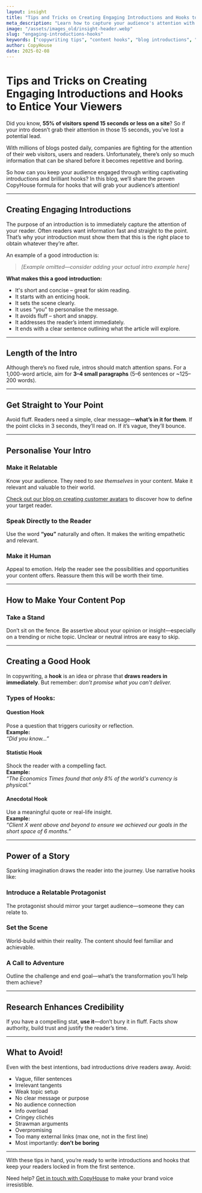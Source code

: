 ```yaml
---
layout: insight
title: "Tips and Tricks on Creating Engaging Introductions and Hooks to Entice Your Viewers"
meta_description: "Learn how to capture your audience's attention with compelling introductions and powerful hooks that drive engagement from the first sentence."
image: "/assets/images_old/insight-header.webp"
slug: "engaging-introductions-hooks"
keywords: ["copywriting tips", "content hooks", "blog introductions", "content marketing"]
author: CopyHouse
date: 2025-02-08
---
```


# Tips and Tricks on Creating Engaging Introductions and Hooks to Entice Your Viewers

Did you know, **55% of visitors spend 15 seconds or less on a site**? So if your intro doesn’t grab their attention in those 15 seconds, you’ve lost a potential lead.

With millions of blogs posted daily, companies are fighting for the attention of their web visitors, users and readers. Unfortunately, there’s only so much information that can be shared before it becomes repetitive and boring.

So how can you keep your audience engaged through writing captivating introductions and brilliant hooks? In this blog, we’ll share the proven CopyHouse formula for hooks that will grab your audience’s attention!

---

## Creating Engaging Introductions

The purpose of an introduction is to immediately capture the attention of your reader. Often readers want information fast and straight to the point. That’s why your introduction must show them that this is the right place to obtain whatever they’re after.

An example of a good introduction is:

> *[Example omitted—consider adding your actual intro example here]*

**What makes this a good introduction:**

- It's short and concise – great for skim reading.
- It starts with an enticing hook.
- It sets the scene clearly.
- It uses "you" to personalise the message.
- It avoids fluff – short and snappy.
- It addresses the reader’s intent immediately.
- It ends with a clear sentence outlining what the article will explore.

---

## Length of the Intro

Although there’s no fixed rule, intros should match attention spans. For a 1,000-word article, aim for **3–4 small paragraphs** (5–6 sentences or ~125–200 words).

---

## Get Straight to Your Point

Avoid fluff. Readers need a simple, clear message—**what’s in it for them**. If the point clicks in 3 seconds, they’ll read on. If it’s vague, they’ll bounce.

---

## Personalise Your Intro

### Make it Relatable

Know your audience. They need to *see themselves* in your content. Make it relevant and valuable to their world.

[Check out our blog on creating customer avatars](https://copy-house.github.io/insights/building-your-b2b-customer-avatar/) to discover how to define your target reader.

### Speak Directly to the Reader

Use the word **“you”** naturally and often. It makes the writing empathetic and relevant.

### Make it Human

Appeal to emotion. Help the reader see the possibilities and opportunities your content offers. Reassure them this will be worth their time.

---

## How to Make Your Content Pop

### Take a Stand

Don’t sit on the fence. Be assertive about your opinion or insight—especially on a trending or niche topic. Unclear or neutral intros are easy to skip.

---

## Creating a Good Hook

In copywriting, a **hook** is an idea or phrase that **draws readers in immediately**. But remember: *don’t promise what you can’t deliver.*

### Types of Hooks:

#### Question Hook

Pose a question that triggers curiosity or reflection.  
**Example:**  
*“Did you know…”*

#### Statistic Hook

Shock the reader with a compelling fact.  
**Example:**  
*“The Economics Times found that only 8% of the world's currency is physical.”*

#### Anecdotal Hook

Use a meaningful quote or real-life insight.  
**Example:**  
*“Client X went above and beyond to ensure we achieved our goals in the short space of 6 months.”*

---

## Power of a Story

Sparking imagination draws the reader into the journey. Use narrative hooks like:

### Introduce a Relatable Protagonist

The protagonist should mirror your target audience—someone they can relate to.

### Set the Scene

World-build within their reality. The content should feel familiar and achievable.

### A Call to Adventure

Outline the challenge and end goal—what’s the transformation you’ll help them achieve?

---

## Research Enhances Credibility

If you have a compelling stat, **use it**—don’t bury it in fluff. Facts show authority, build trust and justify the reader’s time.

---

## What to Avoid!

Even with the best intentions, bad introductions drive readers away. Avoid:

- Vague, filler sentences
- Irrelevant tangents
- Weak topic setup
- No clear message or purpose
- No audience connection
- Info overload
- Cringey clichés
- Strawman arguments
- Overpromising
- Too many external links (max one, not in the first line)
- Most importantly: **don’t be boring**

---

With these tips in hand, you’re ready to write introductions and hooks that keep your readers locked in from the first sentence.

Need help? [Get in touch with CopyHouse](https://www.copyhouse.io/contact) to make your brand voice irresistible.
